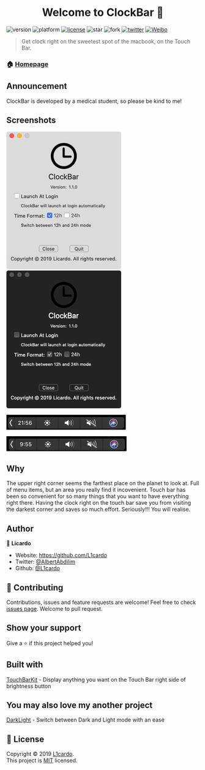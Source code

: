<h1 align="center">Welcome to ClockBar 👋</h1>

![version](https://img.shields.io/badge/version-1.1.0-blue.svg?cacheSeconds=2592000)
![platform](https://img.shields.io/badge/platform-macOS>=10.13-orange)
[![license](https://img.shields.io/badge/License-MIT-yellow.svg)](https://raw.githubusercontent.com/L1cardo/ClockBar/master/LICENSE)
![star](https://img.shields.io/github/stars/L1cardo/ClockBar?style=social)
![fork](https://img.shields.io/github/forks/L1cardo/ClockBar?style=social)
[![twitter](https://img.shields.io/twitter/follow/AlbertAbdilim.svg?style=social)](https://twitter.com/AlbertAbdilim)
[![Weibo](https://img.shields.io/badge/Weibo-@ABD_R3yiM-red.svg)](https://www.weibo.com/1935602951)

> Get clock right on the sweetest spot of the macbook, on the Touch Bar.

### 🏠 [Homepage](https://github.com/L1cardo/ClockBar)

## Announcement

ClockBar is developed by a medical student, so please be kind to me!

## Screenshots

![image](Screenshots/ScreenShot1.png)
![image](Screenshots/ScreenShot2.png)

![image](Screenshots/TouchBarShot1.png)

![image](Screenshots/TouchBarShot2.png)

## Why

The upper right corner seems the farthest place on the planet to look at. Full of menu items, but an area you really find it incovenient. Touch bar has been so convenient for so many things that you want to have everything right there. Having the clock right on the touch bar save you from visiting the darkest corner and saves so much effort. Seriously!!! You will realise.

## Author

👤 **Licardo**

* Website: https://github.com/L1cardo
* Twitter: [@AlbertAbdilim](https://twitter.com/AlbertAbdilim)
* Github: [@L1cardo](https://github.com/L1cardo)

## 🤝 Contributing

Contributions, issues and feature requests are welcome!
Feel free to check [issues page](https://github.com/L1cardo/ClockBar/issues).
Welcome to pull request.

## Show your support

Give a ⭐️ if this project helped you!

## Built with

[TouchBarKit](https://github.com/L1cardo/TouchBarKit) - Display anything you want on the Touch Bar right side of brightness button

## You may also love my another project

[DarkLight](https://github.com/L1cardo/DarkLight) - Switch between Dark and Light mode with an ease

## 📝 License

Copyright © 2019 [L1cardo](https://github.com/L1cardo).<br />
This project is [MIT](https://raw.githubusercontent.com/L1cardo/ClockBar/master/LICENSE) licensed.
